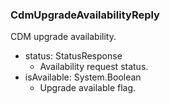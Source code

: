 ### CdmUpgradeAvailabilityReply
CDM upgrade availability.

- status: StatusResponse
  - Availability request status.
- isAvailable: System.Boolean
  - Upgrade available flag.
